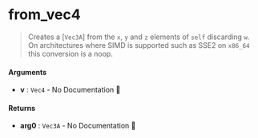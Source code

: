 # from\_vec4

>  Creates a [`Vec3A`] from the `x`, `y` and `z` elements of `self` discarding `w`.
>  On architectures where SIMD is supported such as SSE2 on `x86_64` this conversion is a noop.

#### Arguments

- **v** : `Vec4` \- No Documentation 🚧

#### Returns

- **arg0** : `Vec3A` \- No Documentation 🚧